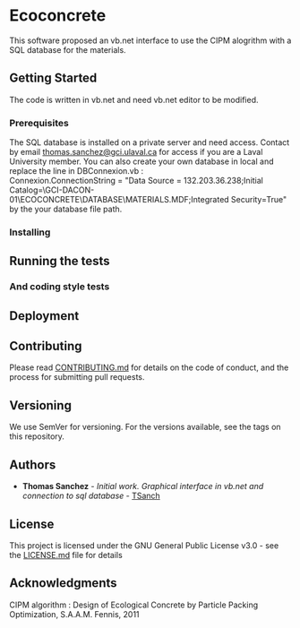 # Ecoconcrete

This software proposed an vb.net interface to use the CIPM alogrithm with a SQL database for the materials. 

## Getting Started

The code is written in vb.net and need vb.net editor to be modified.

### Prerequisites

The SQL database is installed on a private server and need access. Contact by email thomas.sanchez@gci.ulaval.ca for access if you are a Laval University member.
You can also create your own database in local and replace the line in DBConnexion.vb :         
Connexion.ConnectionString = "Data Source = 132.203.36.238;Initial Catalog=\\GCI-DACON-01\ECOCONCRETE\DATABASE\MATERIALS.MDF;Integrated Security=True"
by the your database file path.

### Installing

## Running the tests

### And coding style tests

## Deployment

## Contributing

Please read [CONTRIBUTING.md](CONTRIBUTING.md) for details on the code of conduct, and the process for submitting pull requests.

## Versioning

We use SemVer for versioning. For the versions available, see the tags on this repository. 

## Authors

* **Thomas Sanchez** - *Initial work. Graphical interface in vb.net and connection to sql database* - [TSanch](https://github.com/TSanch)

## License

This project is licensed under the GNU General Public License v3.0 - see the [LICENSE.md](LICENSE.md) file for details

## Acknowledgments

CIPM algorithm : Design of Ecological Concrete by Particle Packing Optimization, S.A.A.M. Fennis, 2011

